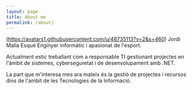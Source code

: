 ```yaml
---
layout: page
title: About me
permalink: /about/
---
```

(https://avatars1.githubusercontent.com/u/48735113?v=2&s=460) Jordi Malla Esqué Enginyer informàtic i apasionat de l'esport.  

Actualment estic treballant com a responsable TI gestionant projectes en l'àmbit de sistemes, cyberseguretat i de desenvolupament amb .NET.  

La part que m'interesa mes ara mateix és la gestió de projectes i recursos dins de l'ambit de les Tecnologies de la Informació.

